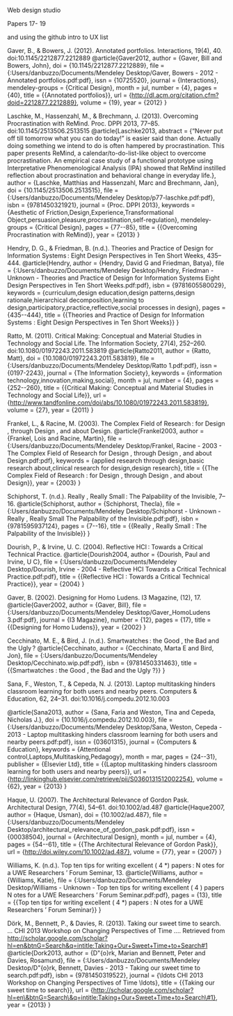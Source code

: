 Web design studio

Papers 17- 19

and using the github intro to UX list 

Gaver, B., & Bowers, J. (2012). Annotated portfolios. Interactions, 19(4), 40. doi:10.1145/2212877.2212889
@article{Gaver2012, author = {Gaver, Bill and Bowers, John}, doi = {10.1145/2212877.2212889}, file = {:Users/danbuzzo/Documents/Mendeley Desktop/Gaver, Bowers - 2012 - Annotated portfolios.pdf:pdf}, issn = {10725520}, journal = {Interactions}, mendeley-groups = {Critical Design}, month = jul, number = {4}, pages = {40}, title = {{Annotated portfolios}}, url = {http://dl.acm.org/citation.cfm?doid=2212877.2212889}, volume = {19}, year = {2012} }



Laschke, M., Hassenzahl, M., & Brechmann, J. (2013). Overcoming Procrastination with ReMind. Proc. DPPI 2013, 77–85. doi:10.1145/2513506.2513515
@article{Laschke2013, abstract = {“Never put off till tomorrow what you can do today!” is easier said than done. Actually doing something we intend to do is often hampered by procrastination. This paper presents ReMind, a calendar/to-do-list-like object to overcome procrastination. An empirical case study of a functional prototype using Interpretative Phenomenological Analysis (IPA) showed that ReMind instilled reflection about procrastination and behavioral change in everyday life.}, author = {Laschke, Matthias and Hassenzahl, Marc and Brechmann, Jan}, doi = {10.1145/2513506.2513515}, file = {:Users/danbuzzo/Documents/Mendeley Desktop/p77-laschke.pdf:pdf}, isbn = {9781450321921}, journal = {Proc. DPPI 2013}, keywords = {Aesthetic of Friction,Design,Experience,Transformational Object,persuasion,pleasure,procrastination,self-regulation}, mendeley-groups = {Critical Design}, pages = {77--85}, title = {{Overcoming Procrastination with ReMind}}, year = {2013} }

Hendry, D. G., & Friedman, B. (n.d.). Theories and Practice of Design for Information Systems : Eight Design Perspectives in Ten Short Weeks, 435–444.
@article{Hendry, author = {Hendry, David G and Friedman, Batya}, file = {:Users/danbuzzo/Documents/Mendeley Desktop/Hendry, Friedman - Unknown - Theories and Practice of Design for Information Systems Eight Design Perspectives in Ten Short Weeks.pdf:pdf}, isbn = {9781605580029}, keywords = {curriculum,design education,design patterns,design rationale,hierarchical decomposition,learning to design,participatory,practice,reflective,social processes in design}, pages = {435--444}, title = {{Theories and Practice of Design for Information Systems : Eight Design Perspectives in Ten Short Weeks}} }



Ratto, M. (2011). Critical Making: Conceptual and Material Studies in Technology and Social Life. The Information Society, 27(4), 252–260. doi:10.1080/01972243.2011.583819
@article{Ratto2011, author = {Ratto, Matt}, doi = {10.1080/01972243.2011.583819}, file = {:Users/danbuzzo/Documents/Mendeley Desktop/Ratto 1.pdf:pdf}, issn = {0197-2243}, journal = {The Information Society}, keywords = {information technology,innovation,making,social}, month = jul, number = {4}, pages = {252--260}, title = {{Critical Making: Conceptual and Material Studies in Technology and Social Life}}, url = {http://www.tandfonline.com/doi/abs/10.1080/01972243.2011.583819}, volume = {27}, year = {2011} }


Frankel, L., & Racine, M. (2003). The Complex Field of Research : for Design , through Design , and about Design.
@article{Frankel2003, author = {Frankel, Lois and Racine, Martin}, file = {:Users/danbuzzo/Documents/Mendeley Desktop/Frankel, Racine - 2003 - The Complex Field of Research for Design , through Design , and about Design.pdf:pdf}, keywords = {applied research through design,basic research about,clinical research for design,design research}, title = {{The Complex Field of Research : for Design , through Design , and about Design}}, year = {2003} }

Schiphorst, T. (n.d.). Really , Really Small : The Palpability of the Invisible, 7–16.
@article{Schiphorst, author = {Schiphorst, Thecla}, file = {:Users/danbuzzo/Documents/Mendeley Desktop/Schiphorst - Unknown - Really , Really Small The Palpability of the Invisible.pdf:pdf}, isbn = {9781595937124}, pages = {7--16}, title = {{Really , Really Small : The Palpability of the Invisible}} }


Dourish, P., & Irvine, U. C. (2004). Reflective HCI : Towards a Critical Technical Practice.
@article{Dourish2004, author = {Dourish, Paul and Irvine, U C}, file = {:Users/danbuzzo/Documents/Mendeley Desktop/Dourish, Irvine - 2004 - Reflective HCI Towards a Critical Technical Practice.pdf:pdf}, title = {{Reflective HCI : Towards a Critical Technical Practice}}, year = {2004} }

Gaver, B. (2002). Designing for Homo Ludens. I3 Magazine, (12), 17.
@article{Gaver2002, author = {Gaver, Bill}, file = {:Users/danbuzzo/Documents/Mendeley Desktop/Gaver\_HomoLudens 3.pdf:pdf}, journal = {I3 Magazine}, number = {12}, pages = {17}, title = {{Designing for Homo Ludens}}, year = {2002} }

Cecchinato, M. E., & Bird, J. (n.d.). Smartwatches : the Good , the Bad and the Ugly ?
@article{Cecchinato, author = {Cecchinato, Marta E and Bird, Jon}, file = {:Users/danbuzzo/Documents/Mendeley Desktop/Cecchinato.wip.pdf:pdf}, isbn = {9781450331463}, title = {{Smartwatches : the Good , the Bad and the Ugly ?}} }

Sana, F., Weston, T., & Cepeda, N. J. (2013). Laptop multitasking hinders classroom learning for both users and nearby peers. Computers & Education, 62, 24–31. doi:10.1016/j.compedu.2012.10.003

@article{Sana2013, author = {Sana, Faria and Weston, Tina and Cepeda, Nicholas J.}, doi = {10.1016/j.compedu.2012.10.003}, file = {:Users/danbuzzo/Documents/Mendeley Desktop/Sana, Weston, Cepeda - 2013 - Laptop multitasking hinders classroom learning for both users and nearby peers.pdf:pdf}, issn = {03601315}, journal = {Computers \& Education}, keywords = {Attentional control,Laptops,Multitasking,Pedagogy}, month = mar, pages = {24--31}, publisher = {Elsevier Ltd}, title = {{Laptop multitasking hinders classroom learning for both users and nearby peers}}, url = {http://linkinghub.elsevier.com/retrieve/pii/S0360131512002254}, volume = {62}, year = {2013} }


Haque, U. (2007). The Architectural Relevance of Gordon Pask. Architectural Design, 77(4), 54–61. doi:10.1002/ad.487
@article{Haque2007, author = {Haque, Usman}, doi = {10.1002/ad.487}, file = {:Users/danbuzzo/Documents/Mendeley Desktop/architectural\_relevance\_of\_gordon\_pask.pdf:pdf}, issn = {00038504}, journal = {Architectural Design}, month = jul, number = {4}, pages = {54--61}, title = {{The Architectural Relevance of Gordon Pask}}, url = {http://doi.wiley.com/10.1002/ad.487}, volume = {77}, year = {2007} }

Williams, K. (n.d.). Top ten tips for writing excellent ( 4 *) papers : N otes for a UWE Researchers ’ Forum Seminar, 13.
@article{Williams, author = {Williams, Katie}, file = {:Users/danbuzzo/Documents/Mendeley Desktop/Williams - Unknown - Top ten tips for writing excellent ( 4 ) papers N otes for a UWE Researchers ’ Forum Seminar.pdf:pdf}, pages = {13}, title = {{Top ten tips for writing excellent ( 4 *) papers : N otes for a UWE Researchers ’ Forum Seminar}} }


Dörk, M., Bennett, P., & Davies, R. (2013). Taking our sweet time to search. … CHI 2013 Workshop on Changing Perspectives of Time …. Retrieved from http://scholar.google.com/scholar?hl=en&btnG=Search&q=intitle:Taking+Our+Sweet+Time+to+Search#1
@article{Dork2013, author = {D\"{o}rk, Marian and Bennett, Peter and Davies, Rosamund}, file = {:Users/danbuzzo/Documents/Mendeley Desktop/D\"{o}rk, Bennett, Davies - 2013 - Taking our sweet time to search.pdf:pdf}, isbn = {9781450319522}, journal = {\ldots CHI 2013 Workshop on Changing Perspectives of Time \ldots}, title = {{Taking our sweet time to search}}, url = {http://scholar.google.com/scholar?hl=en\&btnG=Search\&q=intitle:Taking+Our+Sweet+Time+to+Search\#1}, year = {2013} }
